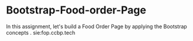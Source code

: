 # Bootstrap-Food-order-Page

In this assignment, let's build a Food Order Page by applying the Bootstrap concepts .
sie:fop.ccbp.tech
